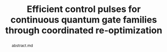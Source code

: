 ---
title: "Efficient control pulses for continuous quantum gate families through coordinated re-optimization"
layout: project
publisher: IEEE International Conference on Quantum Computing and Engineering (QCE 2023)
image: /assets/img/projects/reoptimization/hero.png
abstract: abstract.md
items:
    - name: .pdf
      link: /assets/papers/chadwick_efficient_2023.pdf
    - name: publication
      link: https://doi.org/10.1109/QCE57702.2023.00145
    - name: arXiv
      link: https://arxiv.org/abs/2302.01553
    - name: poster
      link: /assets/files/reoptimization-poster.pdf
    - name: code
      link: https://github.com/jasonchadwick/pulse-interpolation
authors:
    - name: "Jason D. Chadwick"
      link: https://www.jason-chadwick.com/
      affiliation: University of Chicago
    - name: "Frederic T. Chong"
      link: https://people.cs.uchicago.edu/~ftchong/
      affiliation: University of Chicago
      last: true
figures:
    - file: /assets/img/projects/reoptimization/01_hero.png
      caption: 01_hero.md
    - file: /assets/img/projects/reoptimization/02_example.png
      caption: 02_example.md
      width: 100%
    - file: /assets/img/projects/reoptimization/03_pulses.png
      caption: 03_pulses.md
    - file: /assets/img/projects/reoptimization/04_interpolation_comparison.png
      caption: 04_interpolation_comparison.md
    - file: /assets/img/projects/reoptimization/05_iterations.png
      caption: 05_iterations.md
    - file: /assets/img/projects/reoptimization/06_single_qubit_comparison.png
      caption: 06_single_qubit_comparison.md
      width: 100%
---